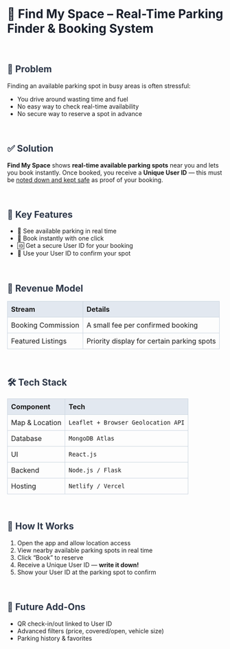 <body>
<h1 style="font-size: 2em; color: #1a202c;">🚗 Find My Space – Real-Time Parking Finder & Booking System</h1>
<br/>

<h2 style="font-size: 1.5em; color: #2d3748;">🎯 Problem</h2>
<p>Finding an available parking spot in busy areas is often stressful:</p>
<ul>
<li>You drive around wasting time and fuel</li>
<li>No easy way to check real-time availability</li>
<li>No secure way to reserve a spot in advance</li>
</ul>
<br/>

<h2 style="font-size: 1.5em; color: #2d3748;">✅ Solution</h2>
<p><b>Find My Space</b> shows <b>real-time available parking spots</b> near you and lets you book instantly. Once booked, you receive a <b>Unique User ID</b> — this must be <u>noted down and kept safe</u> as proof of your booking.</p>
<br/>

<h2 style="font-size: 1.5em; color: #2d3748;">🧠 Key Features</h2>
<ul>
<li>📍 See available parking in real time</li>
<li>🚗 Book instantly with one click</li>
<li>🆔 Get a secure User ID for your booking</li>
<li>📝 Use your User ID to confirm your spot</li>
</ul>
<br/>

<h2 style="font-size: 1.5em; color: #2d3748;">💸 Revenue Model</h2>
<table style="width:100%; border-collapse: collapse; text-align: left;">
<thead>
<tr style="background-color: #e2e8f0;">
<th style="padding: 8px; border: 1px solid #cbd5e0;">Stream</th>
<th style="padding: 8px; border: 1px solid #cbd5e0;">Details</th>
</tr>
</thead>
<tbody>
<tr>
<td style="padding: 8px; border: 1px solid #cbd5e0;">Booking Commission</td>
<td style="padding: 8px; border: 1px solid #cbd5e0;">A small fee per confirmed booking</td>
</tr>
<tr>
<td style="padding: 8px; border: 1px solid #cbd5e0;">Featured Listings</td>
<td style="padding: 8px; border: 1px solid #cbd5e0;">Priority display for certain parking spots</td>
</tr>
</tbody>
</table>
<br/>

<h2 style="font-size: 1.5em; color: #2d3748;">🛠 Tech Stack</h2>
<table style="width:100%; border-collapse: collapse; text-align: left;">
<thead>
<tr style="background-color: #e2e8f0;">
<th style="padding: 8px; border: 1px solid #cbd5e0;">Component</th>
<th style="padding: 8px; border: 1px solid #cbd5e0;">Tech</th>
</tr>
</thead>
<tbody>
<tr>
<td style="padding: 8px; border: 1px solid #cbd5e0;">Map & Location</td>
<td style="padding: 8px; border: 1px solid #cbd5e0;"><code>Leaflet + Browser Geolocation API</code></td>
</tr>
<tr>
<td style="padding: 8px; border: 1px solid #cbd5e0;">Database</td>
<td style="padding: 8px; border: 1px solid #cbd5e0;"><code>MongoDB Atlas</code></td>
</tr>
<tr>
<td style="padding: 8px; border: 1px solid #cbd5e0;">UI</td>
<td style="padding: 8px; border: 1px solid #cbd5e0;"><code>React.js</code></td>
</tr>
<tr>
<td style="padding: 8px; border: 1px solid #cbd5e0;">Backend</td>
<td style="padding: 8px; border: 1px solid #cbd5e0;"><code>Node.js / Flask</code></td>
</tr>
<tr>
<td style="padding: 8px; border: 1px solid #cbd5e0;">Hosting</td>
<td style="padding: 8px; border: 1px solid #cbd5e0;"><code>Netlify / Vercel</code></td>
</tr>
</tbody>
</table>
<br/>

<h2 style="font-size: 1.5em; color: #2d3748;">📍 How It Works</h2>
<ol>
<li>Open the app and allow location access</li>
<li>View nearby available parking spots in real time</li>
<li>Click “Book” to reserve</li>
<li>Receive a Unique User ID — <b>write it down!</b></li>
<li>Show your User ID at the parking spot to confirm</li>
</ol>
<br/>

<h2 style="font-size: 1.5em; color: #2d3748;">🧩 Future Add-Ons</h2>
<ul>
<li>QR check-in/out linked to User ID</li>
<li>Advanced filters (price, covered/open, vehicle size)</li>
<li>Parking history & favorites</li>
</ul>
</body>
